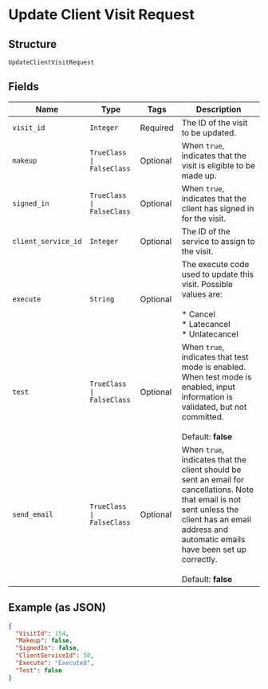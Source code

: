 
# Update Client Visit Request

## Structure

`UpdateClientVisitRequest`

## Fields

| Name | Type | Tags | Description |
|  --- | --- | --- | --- |
| `visit_id` | `Integer` | Required | The ID of the visit to be updated. |
| `makeup` | `TrueClass \| FalseClass` | Optional | When `true`, indicates that the visit is eligible to be made up. |
| `signed_in` | `TrueClass \| FalseClass` | Optional | When `true`, indicates that the client has signed in for the visit. |
| `client_service_id` | `Integer` | Optional | The ID of the service to assign to the visit. |
| `execute` | `String` | Optional | The execute code used to update this visit. Possible values are:<br><br>* Cancel<br>* Latecancel<br>* Unlatecancel |
| `test` | `TrueClass \| FalseClass` | Optional | When `true`, indicates that test mode is enabled. When test mode is enabled, input information is validated, but not committed.<br /><br>Default: **false** |
| `send_email` | `TrueClass \| FalseClass` | Optional | When `true`, indicates that the client should be sent an email for cancellations. Note that email is not sent unless the client has an email address and automatic emails have been set up correctly.<br /><br>Default: **false** |

## Example (as JSON)

```json
{
  "VisitId": 154,
  "Makeup": false,
  "SignedIn": false,
  "ClientServiceId": 50,
  "Execute": "Execute8",
  "Test": false
}
```

